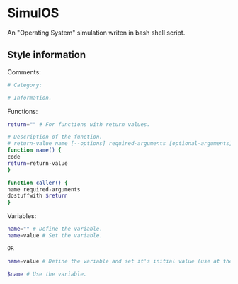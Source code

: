 SimulOS
=======

An "Operating System" simulation writen in bash shell script.

Style information
-----------------

Comments:

```bash
# Category:

# Information.
```

Functions:

```bash
return="" # For functions with return values.

# Description of the function.
# return-value name [--options] required-arguments [optional-arguments] (Optional)
function name() {
code
return=return-value
}

function caller() {
name required-arguments
dostuffwith $return
}
```

Variables:

```bash
name="" # Define the variable.
name=value # Set the variable.

OR

name=value # Define the variable and set it's initial value (use at the top of functions and files).

$name # Use the variable.
```

